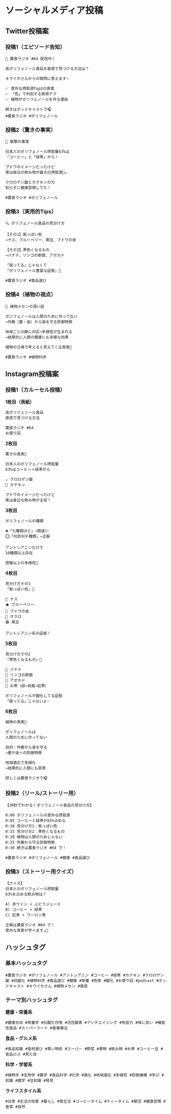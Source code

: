 # ソーシャルメディア投稿

## Twitter投稿案

### 投稿1（エピソード告知）
```
🍵 農食ラジオ #64 配信中！

高ポリフェノール食品を直感で見つける方法は？

キウイかさんからの質問に答えます✨

✅ 意外な摂取源Top2の真実
✅ 「色」で判別する実用テク
✅ 植物がポリフェノールを作る理由

続きはポッドキャストで🎧
#農食ラジオ #ポリフェノール
```

### 投稿2（驚きの事実）
```
🤯 衝撃の事実

日本人のポリフェノール摂取量63%は
「コーヒー」と「緑茶」から！

ブドウのイメージだったけど
実は毎日の飲み物が最大の摂取源🍵☕

クロロゲン酸とカテキンの力
知らずに健康習慣してた！

#農食ラジオ #ポリフェノール
```

### 投稿3（実用的Tips）
```
🔍 ポリフェノール食品の見分け方

【その1】紫っぽい色
→ナス、ブルーベリー、黒豆、ブドウの皮

【その2】茶色くなるもの
→バナナ、リンゴの断面、アボカド

「腐ってる」じゃなくて
「ポリフェノール豊富な証拠」🌟

#農食ラジオ #食品選び
```

### 投稿4（植物の視点）
```
🌱 植物メセンの深い話

ポリフェノールは人間のために作ってない
→外敵（菌・虫）から身を守る防御物質

地域ごとの敵に対応→多様性が生まれる
→結果的に人間の健康にも多様な効果

植物の立場で考えると見えてくる真実👀

#農食ラジオ #植物科学
```

## Instagram投稿案

### 投稿1（カルーセル投稿）

**1枚目（表紙）**
```
高ポリフェノール食品
直感で見つける方法

農食ラジオ #64
お便り回
```

**2枚目**
```
驚きの真実🤯

日本人のポリフェノール摂取量
63%はコーヒー＋緑茶から

☕ クロロゲン酸
🍵 カテキン

ブドウのイメージだったけど
実は身近な飲み物が主役！
```

**3枚目**
```
ポリフェノールの種類

❌「七種類ほど」→間違い
⭕「何百何千種類」→正解

アントシアニンだけで
10種類以上存在

想像以上の多様性🌈
```

**4枚目**
```
見分け方その1
「紫っぽい色」👀

🍆 ナス
🫐 ブルーベリー  
🍇 ブドウの皮
🌸 ザクロ
🟣 黒豆

アントシアニン系の証拠！
```

**5枚目**
```
見分け方その2
「茶色くなるもの」👀

🍌 バナナ
🍎 リンゴの断面
🥑 アボカド
🍵 お茶（緑→烏龍→紅茶）

ポリフェノールが酸化してる証拠
「腐ってる」じゃないよ✨
```

**6枚目**
```
植物の真実🌱

ポリフェノールは
人間のために作ってない

目的：外敵から身を守る
→菌や虫への防御物質

地域適応で多様化
→結果的に人間にも恩恵

詳しくは農食ラジオで🎧
```

### 投稿2（リール/ストーリー用）
```
【30秒でわかる！ポリフェノール食品の見分け方】

0:00 ポリフェノールの意外な摂取源
0:05 コーヒーと緑茶が63%占める
0:10 見分け方1：紫っぽい色
0:15 見分け方2：茶色くなるもの
0:20 植物は人間のためじゃない
0:25 外敵から守る防御物質
0:30 続きは農食ラジオ #64 で！

#農食ラジオ #ポリフェノール #健康 #食品選び
```

### 投稿3（ストーリー用クイズ）
```
【クイズ】
日本人のポリフェノール摂取量
63%を占める飲み物は？

A) 赤ワイン + ぶどうジュース
B) コーヒー + 緑茶
C) 紅茶 + ウーロン茶

正解は農食ラジオ #64 で！
意外な真実が学べます☕🍵
```

## ハッシュタグ

### 基本ハッシュタグ
```
#農食ラジオ #ポリフェノール #アントシアニン #コーヒー #緑茶 #カテキン #クロロゲン酸 #抗酸化 #植物科学 #食品選び #健康 #栄養 #色素 #酸化 #お便り回 #podcast #ポッドキャスト #キウイかさん #植物メセン #直感
```

### テーマ別ハッシュタグ

**健康・栄養系**
```
#健康志向 #栄養学 #抗酸化作用 #活性酸素 #アンチエイジング #免疫力 #体に良い #機能性食品 #スーパーフード #食事療法
```

**食品・グルメ系**
```
#食品知識 #食材選び #買い物術 #スーパー #野菜 #果物 #飲み物 #お茶 #コーヒー豆 #食品ロス #見た目
```

**科学・学習系**
```
#植物学 #生物学 #農学 #食品科学 #化学 #進化 #地域適応 #多様性 #防御機構 #学び #知識 #雑学 #豆知識 #発見
```

**ライフスタイル系**
```
#日常 #生活の知恵 #暮らし #食生活 #コーヒータイム #ティータイム #朝活 #健康習慣 #食育 #自然
```